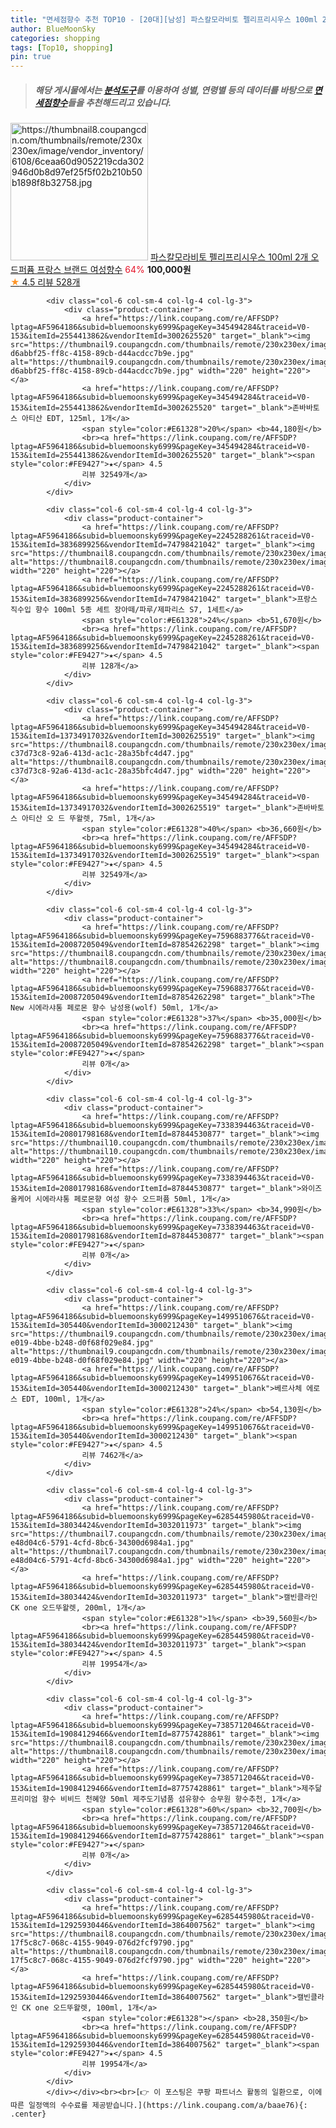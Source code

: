 ```yaml
---
title: "면세점향수 추천 TOP10 - [20대][남성] 파스칼모라비토 펠리프리시우스 100ml 2개 오드퍼퓸 프랑스 브랜드 여성향수"
author: BlueMoonSky
categories: shopping
tags: [Top10, shopping]
pin: true
---
```


> ##### 해당 게시물에서는 [**분석도구**](https://itemscout.io/)를 이용하여 **성별**, **연령별** 등의 데이터를 바탕으로 [**면세점향수**](https://link.coupang.com/a/baae76)들을 추천해드리고 있습니다.
<div class="container"><div class="row">
            <div class="col-6 col-sm-4 col-lg-4 col-lg-3">
                <div class="product-container">
                    <a href="https://link.coupang.com/re/AFFSDP?lptag=AF5964186&subid=bluemoonsky6999&pageKey=6572036604&traceid=V0-153&itemId=17425590904&vendorItemId=84594720359" target="_blank"><img src="https://thumbnail8.coupangcdn.com/thumbnails/remote/230x230ex/image/vendor_inventory/6108/6ceaa60d9052219cda302946d0b8d97ef25f5f02b210b50b1898f8b32758.jpg" alt="https://thumbnail8.coupangcdn.com/thumbnails/remote/230x230ex/image/vendor_inventory/6108/6ceaa60d9052219cda302946d0b8d97ef25f5f02b210b50b1898f8b32758.jpg" width="220" height="220"></a>
                    <a href="https://link.coupang.com/re/AFFSDP?lptag=AF5964186&subid=bluemoonsky6999&pageKey=6572036604&traceid=V0-153&itemId=17425590904&vendorItemId=84594720359" target="_blank">파스칼모라비토 펠리프리시우스 100ml 2개 오드퍼퓸 프랑스 브랜드 여성향수</a>
                    <span style="color:#E61328">64%</span> <b>100,000원</b>
                    <br><a href="https://link.coupang.com/re/AFFSDP?lptag=AF5964186&subid=bluemoonsky6999&pageKey=6572036604&traceid=V0-153&itemId=17425590904&vendorItemId=84594720359" target="_blank"><span style="color:#FE9427">★</span> 4.5
                    리뷰 528개</a>
                </div>
            </div>
            
            <div class="col-6 col-sm-4 col-lg-4 col-lg-3">
                <div class="product-container">
                    <a href="https://link.coupang.com/re/AFFSDP?lptag=AF5964186&subid=bluemoonsky6999&pageKey=345494284&traceid=V0-153&itemId=2554413862&vendorItemId=3002625520" target="_blank"><img src="https://thumbnail9.coupangcdn.com/thumbnails/remote/230x230ex/image/retail/images/284605923373585-d6abbf25-ff8c-4158-89cb-d44acdcc7b9e.jpg" alt="https://thumbnail9.coupangcdn.com/thumbnails/remote/230x230ex/image/retail/images/284605923373585-d6abbf25-ff8c-4158-89cb-d44acdcc7b9e.jpg" width="220" height="220"></a>
                    <a href="https://link.coupang.com/re/AFFSDP?lptag=AF5964186&subid=bluemoonsky6999&pageKey=345494284&traceid=V0-153&itemId=2554413862&vendorItemId=3002625520" target="_blank">존바바토스 아티산 EDT, 125ml, 1개</a>
                    <span style="color:#E61328">20%</span> <b>44,180원</b>
                    <br><a href="https://link.coupang.com/re/AFFSDP?lptag=AF5964186&subid=bluemoonsky6999&pageKey=345494284&traceid=V0-153&itemId=2554413862&vendorItemId=3002625520" target="_blank"><span style="color:#FE9427">★</span> 4.5
                    리뷰 32549개</a>
                </div>
            </div>
            
            <div class="col-6 col-sm-4 col-lg-4 col-lg-3">
                <div class="product-container">
                    <a href="https://link.coupang.com/re/AFFSDP?lptag=AF5964186&subid=bluemoonsky6999&pageKey=2245288261&traceid=V0-153&itemId=3836899256&vendorItemId=74798421042" target="_blank"><img src="https://thumbnail8.coupangcdn.com/thumbnails/remote/230x230ex/image/vendor_inventory/6de1/12e612f9f8ab01f320d2a9fde5c60a181b7771a44f28438c05065eae397b.jpg" alt="https://thumbnail8.coupangcdn.com/thumbnails/remote/230x230ex/image/vendor_inventory/6de1/12e612f9f8ab01f320d2a9fde5c60a181b7771a44f28438c05065eae397b.jpg" width="220" height="220"></a>
                    <a href="https://link.coupang.com/re/AFFSDP?lptag=AF5964186&subid=bluemoonsky6999&pageKey=2245288261&traceid=V0-153&itemId=3836899256&vendorItemId=74798421042" target="_blank">프랑스 직수입 향수 100ml 5종 세트 장아떼/파루/제파리스 S7, 1세트</a>
                    <span style="color:#E61328">24%</span> <b>51,670원</b>
                    <br><a href="https://link.coupang.com/re/AFFSDP?lptag=AF5964186&subid=bluemoonsky6999&pageKey=2245288261&traceid=V0-153&itemId=3836899256&vendorItemId=74798421042" target="_blank"><span style="color:#FE9427">★</span> 4.5
                    리뷰 128개</a>
                </div>
            </div>
            
            <div class="col-6 col-sm-4 col-lg-4 col-lg-3">
                <div class="product-container">
                    <a href="https://link.coupang.com/re/AFFSDP?lptag=AF5964186&subid=bluemoonsky6999&pageKey=345494284&traceid=V0-153&itemId=13734917032&vendorItemId=3002625519" target="_blank"><img src="https://thumbnail8.coupangcdn.com/thumbnails/remote/230x230ex/image/retail/images/3070625943262867-c37d73c8-92a6-413d-ac1c-28a35bfc4d47.jpg" alt="https://thumbnail8.coupangcdn.com/thumbnails/remote/230x230ex/image/retail/images/3070625943262867-c37d73c8-92a6-413d-ac1c-28a35bfc4d47.jpg" width="220" height="220"></a>
                    <a href="https://link.coupang.com/re/AFFSDP?lptag=AF5964186&subid=bluemoonsky6999&pageKey=345494284&traceid=V0-153&itemId=13734917032&vendorItemId=3002625519" target="_blank">존바바토스 아티산 오 드 뚜왈렛, 75ml, 1개</a>
                    <span style="color:#E61328">40%</span> <b>36,660원</b>
                    <br><a href="https://link.coupang.com/re/AFFSDP?lptag=AF5964186&subid=bluemoonsky6999&pageKey=345494284&traceid=V0-153&itemId=13734917032&vendorItemId=3002625519" target="_blank"><span style="color:#FE9427">★</span> 4.5
                    리뷰 32549개</a>
                </div>
            </div>
            
            <div class="col-6 col-sm-4 col-lg-4 col-lg-3">
                <div class="product-container">
                    <a href="https://link.coupang.com/re/AFFSDP?lptag=AF5964186&subid=bluemoonsky6999&pageKey=7596883776&traceid=V0-153&itemId=20087205049&vendorItemId=87854262298" target="_blank"><img src="https://thumbnail8.coupangcdn.com/thumbnails/remote/230x230ex/image/vendor_inventory/1faf/a16b3fb1acb8eb94f1503d51d107c0bccd46f02a15ea49234edf20cf99c0.jpeg" alt="https://thumbnail8.coupangcdn.com/thumbnails/remote/230x230ex/image/vendor_inventory/1faf/a16b3fb1acb8eb94f1503d51d107c0bccd46f02a15ea49234edf20cf99c0.jpeg" width="220" height="220"></a>
                    <a href="https://link.coupang.com/re/AFFSDP?lptag=AF5964186&subid=bluemoonsky6999&pageKey=7596883776&traceid=V0-153&itemId=20087205049&vendorItemId=87854262298" target="_blank">The New 시에라샤통 페로몬 향수 남성용(wolf) 50ml, 1개</a>
                    <span style="color:#E61328">37%</span> <b>35,000원</b>
                    <br><a href="https://link.coupang.com/re/AFFSDP?lptag=AF5964186&subid=bluemoonsky6999&pageKey=7596883776&traceid=V0-153&itemId=20087205049&vendorItemId=87854262298" target="_blank"><span style="color:#FE9427">★</span> 
                    리뷰 0개</a>
                </div>
            </div>
            
            <div class="col-6 col-sm-4 col-lg-4 col-lg-3">
                <div class="product-container">
                    <a href="https://link.coupang.com/re/AFFSDP?lptag=AF5964186&subid=bluemoonsky6999&pageKey=7338394463&traceid=V0-153&itemId=20801798168&vendorItemId=87844530877" target="_blank"><img src="https://thumbnail10.coupangcdn.com/thumbnails/remote/230x230ex/image/vendor_inventory/3c30/2536d39deeb60767fd00724b6e55d16f997e4d026b17dd6bf43b4fb9360c.jpeg" alt="https://thumbnail10.coupangcdn.com/thumbnails/remote/230x230ex/image/vendor_inventory/3c30/2536d39deeb60767fd00724b6e55d16f997e4d026b17dd6bf43b4fb9360c.jpeg" width="220" height="220"></a>
                    <a href="https://link.coupang.com/re/AFFSDP?lptag=AF5964186&subid=bluemoonsky6999&pageKey=7338394463&traceid=V0-153&itemId=20801798168&vendorItemId=87844530877" target="_blank">와이즈올케어 시에라샤통 페로몬향 여성 향수 오드퍼퓸 50ml, 1개</a>
                    <span style="color:#E61328">33%</span> <b>34,990원</b>
                    <br><a href="https://link.coupang.com/re/AFFSDP?lptag=AF5964186&subid=bluemoonsky6999&pageKey=7338394463&traceid=V0-153&itemId=20801798168&vendorItemId=87844530877" target="_blank"><span style="color:#FE9427">★</span> 
                    리뷰 0개</a>
                </div>
            </div>
            
            <div class="col-6 col-sm-4 col-lg-4 col-lg-3">
                <div class="product-container">
                    <a href="https://link.coupang.com/re/AFFSDP?lptag=AF5964186&subid=bluemoonsky6999&pageKey=1499510676&traceid=V0-153&itemId=305440&vendorItemId=3000212430" target="_blank"><img src="https://thumbnail9.coupangcdn.com/thumbnails/remote/230x230ex/image/product/image/vendoritem/2015/03/27/3000212430/563b5038-e019-4bbe-b248-d0f68f029e84.jpg" alt="https://thumbnail9.coupangcdn.com/thumbnails/remote/230x230ex/image/product/image/vendoritem/2015/03/27/3000212430/563b5038-e019-4bbe-b248-d0f68f029e84.jpg" width="220" height="220"></a>
                    <a href="https://link.coupang.com/re/AFFSDP?lptag=AF5964186&subid=bluemoonsky6999&pageKey=1499510676&traceid=V0-153&itemId=305440&vendorItemId=3000212430" target="_blank">베르사체 에로스 EDT, 100ml, 1개</a>
                    <span style="color:#E61328">24%</span> <b>54,130원</b>
                    <br><a href="https://link.coupang.com/re/AFFSDP?lptag=AF5964186&subid=bluemoonsky6999&pageKey=1499510676&traceid=V0-153&itemId=305440&vendorItemId=3000212430" target="_blank"><span style="color:#FE9427">★</span> 4.5
                    리뷰 7462개</a>
                </div>
            </div>
            
            <div class="col-6 col-sm-4 col-lg-4 col-lg-3">
                <div class="product-container">
                    <a href="https://link.coupang.com/re/AFFSDP?lptag=AF5964186&subid=bluemoonsky6999&pageKey=6285445980&traceid=V0-153&itemId=38034424&vendorItemId=3032011973" target="_blank"><img src="https://thumbnail7.coupangcdn.com/thumbnails/remote/230x230ex/image/retail/images/803387532843985-e48d04c6-5791-4cfd-8bc6-34300d6984a1.jpg" alt="https://thumbnail7.coupangcdn.com/thumbnails/remote/230x230ex/image/retail/images/803387532843985-e48d04c6-5791-4cfd-8bc6-34300d6984a1.jpg" width="220" height="220"></a>
                    <a href="https://link.coupang.com/re/AFFSDP?lptag=AF5964186&subid=bluemoonsky6999&pageKey=6285445980&traceid=V0-153&itemId=38034424&vendorItemId=3032011973" target="_blank">캘빈클라인 CK one 오드뚜왈렛, 200ml, 1개</a>
                    <span style="color:#E61328">1%</span> <b>39,560원</b>
                    <br><a href="https://link.coupang.com/re/AFFSDP?lptag=AF5964186&subid=bluemoonsky6999&pageKey=6285445980&traceid=V0-153&itemId=38034424&vendorItemId=3032011973" target="_blank"><span style="color:#FE9427">★</span> 4.5
                    리뷰 19954개</a>
                </div>
            </div>
            
            <div class="col-6 col-sm-4 col-lg-4 col-lg-3">
                <div class="product-container">
                    <a href="https://link.coupang.com/re/AFFSDP?lptag=AF5964186&subid=bluemoonsky6999&pageKey=7385712046&traceid=V0-153&itemId=19084129466&vendorItemId=87757428861" target="_blank"><img src="https://thumbnail8.coupangcdn.com/thumbnails/remote/230x230ex/image/vendor_inventory/b2bf/d0665c0d1d2fa0f021fcd5fbbcb67d758112ee54add5e6b7525bf0d27b83.jpg" alt="https://thumbnail8.coupangcdn.com/thumbnails/remote/230x230ex/image/vendor_inventory/b2bf/d0665c0d1d2fa0f021fcd5fbbcb67d758112ee54add5e6b7525bf0d27b83.jpg" width="220" height="220"></a>
                    <a href="https://link.coupang.com/re/AFFSDP?lptag=AF5964186&subid=bluemoonsky6999&pageKey=7385712046&traceid=V0-153&itemId=19084129466&vendorItemId=87757428861" target="_blank">제주닮 프리미엄 향수 비비드 천혜양 50ml 제주도기념품 섬유향수 승무원 향수추천, 1개</a>
                    <span style="color:#E61328">60%</span> <b>32,700원</b>
                    <br><a href="https://link.coupang.com/re/AFFSDP?lptag=AF5964186&subid=bluemoonsky6999&pageKey=7385712046&traceid=V0-153&itemId=19084129466&vendorItemId=87757428861" target="_blank"><span style="color:#FE9427">★</span> 
                    리뷰 0개</a>
                </div>
            </div>
            
            <div class="col-6 col-sm-4 col-lg-4 col-lg-3">
                <div class="product-container">
                    <a href="https://link.coupang.com/re/AFFSDP?lptag=AF5964186&subid=bluemoonsky6999&pageKey=6285445980&traceid=V0-153&itemId=12925930446&vendorItemId=3864007562" target="_blank"><img src="https://thumbnail8.coupangcdn.com/thumbnails/remote/230x230ex/image/retail/images/2440000074835692-17f5c8c7-068c-4155-9049-076d2fcf9790.jpg" alt="https://thumbnail8.coupangcdn.com/thumbnails/remote/230x230ex/image/retail/images/2440000074835692-17f5c8c7-068c-4155-9049-076d2fcf9790.jpg" width="220" height="220"></a>
                    <a href="https://link.coupang.com/re/AFFSDP?lptag=AF5964186&subid=bluemoonsky6999&pageKey=6285445980&traceid=V0-153&itemId=12925930446&vendorItemId=3864007562" target="_blank">캘빈클라인 CK one 오드뚜왈렛, 100ml, 1개</a>
                    <span style="color:#E61328"></span> <b>28,350원</b>
                    <br><a href="https://link.coupang.com/re/AFFSDP?lptag=AF5964186&subid=bluemoonsky6999&pageKey=6285445980&traceid=V0-153&itemId=12925930446&vendorItemId=3864007562" target="_blank"><span style="color:#FE9427">★</span> 4.5
                    리뷰 19954개</a>
                </div>
            </div>
            </div></div><br><br>[👉 이 포스팅은 쿠팡 파트너스 활동의 일환으로, 이에 따른 일정액의 수수료를 제공받습니다.](https://link.coupang.com/a/baae76){: .center}